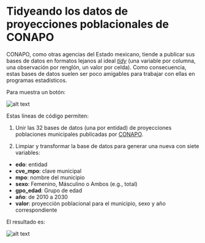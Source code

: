 # Tidyeando los datos de proyecciones poblacionales de CONAPO

CONAPO, como otras agencias del Estado mexicano, tiende a publicar sus bases de datos en formatos lejanos al ideal [*tidy*](http://r4ds.had.co.nz/tidy-data.html) (una variable por columna, una observación por renglón, un valor por celda). Como consecuencia, estas bases de datos suelen ser poco amigables para trabajar con ellas en programas estadísticos.

Para muestra un botón:

![alt text](http://segasi.com.mx/github/conapo_ags.png)


Estas líneas de código permiten:

1. Unir las 32 bases de datos (una por entidad) de proyecciones poblaciones municipales publicadas por [CONAPO](http://www.conapo.gob.mx/es/CONAPO/Proyecciones_Datos).

2. Limpiar y transformar la base de datos para generar una nueva con siete variables: 
- **edo**: entidad  
- **cve_mpo**: clave municipal
- **mpo**: nombre del municipio
- **sexo**: Femenino, Másculino o Ambos (e.g., total) 
- **gpo_edad**: Grupo de edad
- **año**: de 2010 a 2030
- **valor**: proyección poblacional para el municipio, sexo y año correspondiente

El resultado es:

![alt text](http://segasi.com.mx/github/conapo_tidyeado.png)
